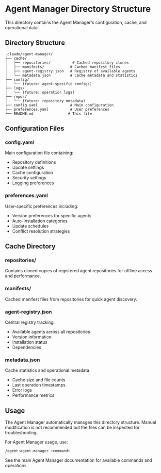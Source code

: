 # Agent Manager Directory Structure

This directory contains the Agent Manager's configuration, cache, and operational data.

## Directory Structure

```
.claude/agent-manager/
├── cache/
│   ├── repositories/          # Cached repository clones
│   ├── manifests/            # Cached manifest files
│   ├── agent-registry.json   # Registry of available agents
│   └── metadata.json         # Cache metadata and statistics
├── config/
│   └── (future: agent-specific configs)
├── logs/
│   └── (future: operation logs)
├── repos/
│   └── (future: repository metadata)
├── config.yaml               # Main configuration
├── preferences.yaml          # User preferences
└── README.md                # This file
```

## Configuration Files

### config.yaml
Main configuration file containing:
- Repository definitions
- Update settings
- Cache configuration
- Security settings
- Logging preferences

### preferences.yaml
User-specific preferences including:
- Version preferences for specific agents
- Auto-installation categories
- Update schedules
- Conflict resolution strategies

## Cache Directory

### repositories/
Contains cloned copies of registered agent repositories for offline access and performance.

### manifests/
Cached manifest files from repositories for quick agent discovery.

### agent-registry.json
Central registry tracking:
- Available agents across all repositories
- Version information
- Installation status
- Dependencies

### metadata.json
Cache statistics and operational metadata:
- Cache size and file counts
- Last operation timestamps
- Error logs
- Performance metrics

## Usage

The Agent Manager automatically manages this directory structure. Manual modification is not recommended but the files can be inspected for troubleshooting.

For Agent Manager usage, use:
```bash
/agent:agent-manager <command>
```

See the main Agent Manager documentation for available commands and operations.
